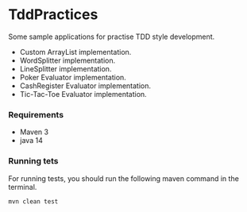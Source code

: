 # TddPractices

Some sample applications for practise TDD style development.

* Custom ArrayList implementation.
* WordSplitter implementation.
* LineSplitter implementation.
* Poker Evaluator implementation.
* CashRegister Evaluator implementation.
* Tic-Tac-Toe Evaluator implementation.

### Requirements

* Maven 3
* java 14


### Running tets

For running tests, you should run the following maven command in the terminal.

`mvn clean test`
